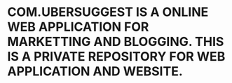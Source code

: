 # COM.UBERSUGGEST IS A ONLINE WEB APPLICATION FOR MARKETTING AND BLOGGING. THIS IS A PRIVATE REPOSITORY FOR WEB APPLICATION AND WEBSITE.
